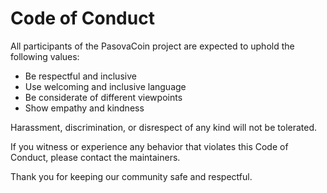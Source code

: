 # Code of Conduct

All participants of the PasovaCoin project are expected to uphold the following values:

- Be respectful and inclusive
- Use welcoming and inclusive language
- Be considerate of different viewpoints
- Show empathy and kindness

Harassment, discrimination, or disrespect of any kind will not be tolerated.

If you witness or experience any behavior that violates this Code of Conduct, please contact the maintainers.

Thank you for keeping our community safe and respectful.
